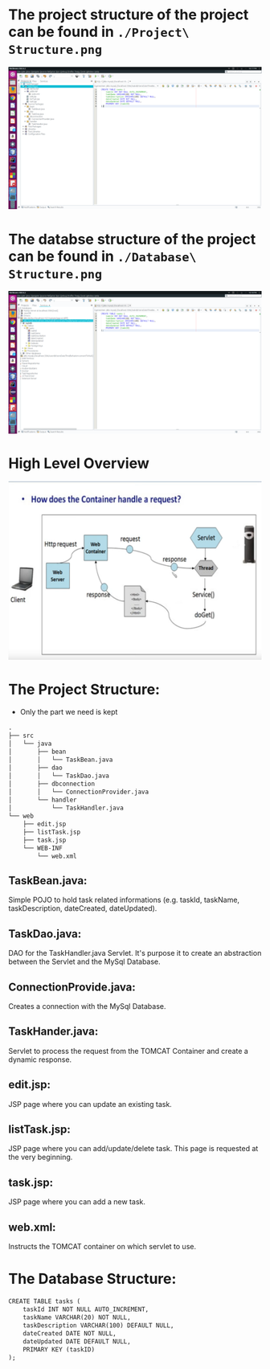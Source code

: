 # The project structure of the project can be found in ``` ./Project\ Structure.png ```
![Alt text](https://github.com/mishkat076/Task-Manager/blob/master/Project%20Structure.png?raw=true "Project Structure")

# The databse structure of the project can be found in ``` ./Database\ Structure.png ```
![Alt text](https://github.com/mishkat076/Task-Manager/blob/master/Database%20Structure.png?raw=true "Database Structure")

# High Level Overview
![Alt text](https://github.com/mishkat076/Task-Manager/blob/master/Overview.png?raw=true "Overview")

# The Project Structure:

* Only the part we need is kept

```
.
├── src
│   └── java
│       ├── bean
│       │   └── TaskBean.java
│       ├── dao
│       │   └── TaskDao.java
│       ├── dbconnection
│       │   └── ConnectionProvider.java
│       └── handler
│           └── TaskHandler.java
└── web
    ├── edit.jsp
    ├── listTask.jsp
    ├── task.jsp
    └── WEB-INF
        └── web.xml
```

## TaskBean.java: 
Simple POJO to hold task related informations (e.g. taskId, taskName, taskDescription, dateCreated, dateUpdated).

## TaskDao.java: 
DAO for the TaskHandler.java Servlet. It's purpose it to create an abstraction between the Servlet and the MySql Database.

## ConnectionProvide.java: 
Creates a connection with the MySql Database.

## TaskHander.java: 
Servlet to process the request from the TOMCAT Container and create a dynamic response.

## edit.jsp: 
JSP page where you can update an existing task.

## listTask.jsp: 
JSP page where you can add/update/delete task. This page is requested at the very beginning. 

## task.jsp: 
JSP page where you can add a new task.

## web.xml: 
Instructs the TOMCAT container on which servlet to use.

# The Database Structure:

```
CREATE TABLE tasks (
    taskId INT NOT NULL AUTO_INCREMENT,
    taskName VARCHAR(20) NOT NULL,
    taskDescription VARCHAR(100) DEFAULT NULL,
    dateCreated DATE NOT NULL,
    dateUpdated DATE DEFAULT NULL,
    PRIMARY KEY (taskID)
);
```
